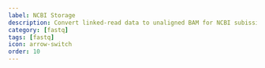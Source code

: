 ```yaml
---
label: NCBI Storage
description: Convert linked-read data to unaligned BAM for NCBI subission
category: [fastq]
tags: [fastq]
icon: arrow-switch
order: 10
---
```

